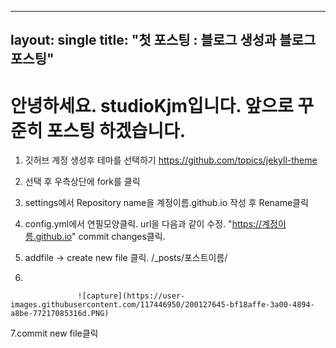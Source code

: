 ----
layout: single
title: "첫 포스팅 : 블로그 생성과 블로그 포스팅"
----

#   안녕하세요. studioKjm입니다. 앞으로 꾸준히 포스팅 하겠습니다.

1. 깃허브 계정 생성후 테마를 선택하기 
   https://github.com/topics/jekyll-theme
   
2. 선택 후 우측상단에 fork를 클릭
3. settings에서 Repository name을 계정이름.github.io 작성 후 Rename클릭
4. config.yml에서 연필모양클릭. url을 다음과 같이 수정. "https://계정이름.github.io" commit changes클릭.
5. addfile -> create new file 클릭. /_posts/포스트이름/
6.

           
        
   
                   ![capture](https://user-images.githubusercontent.com/117446950/200127645-bf18affe-3a00-4894-a8be-77217085316d.PNG)

     

   
 
  7.commit new file클릭
